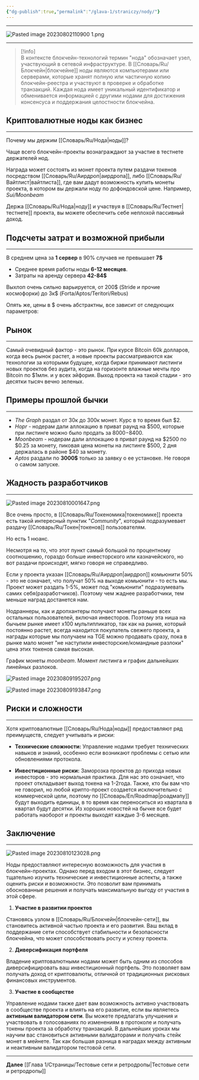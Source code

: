```yaml
---
{"dg-publish":true,"permalink":"/glava-1/straniczy/nody/"}
---
```



---

![Pasted image 20230802110900 1.png](/img/user/Images/Pasted%20image%2020230802110900%201.png)

---

> [!info]  
> В контексте блокчейн-технологий термин "нода" обозначает узел, участвующий в сетевой инфраструктуре. В [[Словарь/Ru/Блокчейн\|блокчейне]] ноды являются компьютерами или серверами, которые хранят полную или частичную копию блокчейн-реестра и участвуют в проверке и обработке транзакций. Каждая нода имеет уникальный идентификатор и обменивается информацией с другими нодами для достижения консенсуса и поддержания целостности блокчейна.

## Криптовалютные ноды как бизнес
---
Почему мы держим [[Словарь/Ru/Нода\|ноды]]?

Чаще всего блокчейн-проекты вознаграждают за участие в тестнете держателей нод.

Награда может состоять из монет проекта путем раздачи токенов посредством [[Словарь/Ru/Аирдроп\|аирдропа]], либо [[Словарь/Ru/Вайтлист\|вайтлиста]], где вам дадут возможность купить монеты проекта, в котором вы держали ноду по дофондовской цене. Например, _Sui/Moonbeam_

Держа [[Словарь/Ru/Нода\|ноду]] и участвуя в [[Словарь/Ru/Тестнет\|тестнете]] проекта, вы можете обеспечить себе неплохой пассивный доход.

## Подсчеты затрат и возможной прибыли
---

В среднем цена за **1 сервер** в 90% случаев не превышает **7$**

* Среднее время работы ноды **6-12 месяцев**.
* Затраты на аренду сервера **42-84$**

Выхлоп очень сильно варьируется, от 200$ (Stride и прочие космофорки) до 3к$ (Forta/Aptos/Teritori/Rebus)

Опять же, цены в \$ очень абстрактны, все зависит от следующих параметров:

## Рынок
---
Самый очевидный фактор - это рынок. При курсе Bitcoin 60k долларов, когда весь рынок растет, а новые проекты рассматриваются как технологии за которыми будущее, когда биржи принимают листинги новых проектов без аудита, когда на горизонте влажные мечты про Bitcoin по $1млн. и у всех эйфория. Выход проекта на такой стадии - это десятки тысяч вечно зеленых.

## Примеры прошлой бычки
---
* _The Graph_ раздал от 30к до 300к монет. Курс в то время был $2.
* _Hopr_ - нодерам дали аллокацию в приват раунд на $500, которые при листинге можно было продать за $8000-$8400.
* _Moonbeam_ - нодерам дали аллокацию в приват раунд на $2500 по $0.25 за монету, пиковая цена монеты на листинге $500, 2 дня держалась в районе $40 за монету.
* _Aptos_ раздали по **3000$** только за заявку о ее установке. Не говоря о самом запуске.

## Жадность разработчиков
---

![Pasted image 20230810001647.png](/img/user/Images/Pasted%20image%2020230810001647.png)

Все очень просто, в [[Словарь/Ru/Токеномика\|токеномике]] проекта есть такой интересный пунктик "_Community_", который подразумевает раздачу [[Словарь/Ru/Токен\|токенов]] пользователям.

Но есть 1 нюанс.

Несмотря на то, что этот пункт самый большой по процентному соотношению, гораздо больше инвесторского или казначейского, но вот раздачи происходят, мягко говоря не справедливо.

Если у проекта указан [[Словарь/Ru/Аирдроп\|аирдроп]] комьюнити 50% - это не означает, что получат 50% на выходе комьюнити - то есть мы. Проект может раздать 1-5%, может под "комьюнити" подразумевать самих себя(разработчиков). Поэтому чем жаднее разработчики, тем меньше наград достанется нам.

Нодраннеры, как и дропхантеры получают монеты раньше всех остальных пользователей, включая инвесторов. Поэтому эта ниша на бычьем рынке имеет х100 мультипликатор, так как на рынке, который постоянно растет, всегда находится покупатель свежего проекта, а награды которые мы получаем на TGE можно продавать сразу, пока в рынке мало монет "не наступили инвесторские/командные разлоки" цена этих токенов самая высокая.

График монеты _moonbeam_. Момент листинга и график дальнейших линейных разлоков.

![Pasted image 20230809195207.png](/img/user/Images/Pasted%20image%2020230809195207.png)

![Pasted image 20230809193847.png](/img/user/Images/Pasted%20image%2020230809193847.png)

## Риски и сложности
---
Хотя криптовалютные [[Словарь/Ru/Нода\|ноды]] предоставляют ряд преимуществ, следует учитывать и риски:

* **Технические сложности:** Управление нодами требует технических навыков и знаний, особенно если возникают проблемы с сетью или обновлениями протокола.

* **Инвестиционные риски:** Заморозка проектов до прихода новых инвесторов - это нормальная практика. Для нас это означает, что проект откладывает выход токена на 1-2года. Также, кто бы вам что не говорил, но любой крипто-проект создается исключительно с коммерческой цели, поэтому по [[Словарь/En/Roadmap\|роадмапу]] будут выходить единицы, в то время как переноситься из квартала в квартал будут десятки. Из хороших новостей на бычке все будет работать наоборот и проекты выходят каждые 3-6 месяцев.

  

## Заключение
---

![Pasted image 20230810123028.png](/img/user/Images/Pasted%20image%2020230810123028.png)

Ноды предоставляют интересную возможность для участия в блокчейн-проектах. Однако перед входом в этот бизнес, следует тщательно изучить технические и инвестиционные аспекты, а также оценить риски и возможности. Это позволит вам принимать обоснованные решения и получать максимальную выгоду от участия в этой сфере.

1. **Участие в развитии проектов**

Становясь узлом в [[Словарь/Ru/Блокчейн\|блокчейн-сети]], вы становитесь активной частью проекта и его развития. Ваш вклад в поддержание сети способствует стабильности и безопасности блокчейна, что может способствовать росту и успеху проекта.

2. **Диверсификация портфеля**

Владение криптовалютными нодами может быть одним из способов диверсифицировать ваш инвестиционный портфель. Это позволяет вам получать доход от криптовалюты, отличной от традиционных рисковых финансовых инструментов.

3. **Участие в сообществе**

Управление нодами также дает вам возможность активно участвовать в сообществе проекта и влиять на его развитие, если вы являетесь **активным валидатором сети**. Вы можете предлагать улучшения и участвовать в голосованиях по изменениям в протоколе и получать токены проекта за обработку транзакций. В дальнейших уроках мы научим вас становиться активными валидаторами и получать стейк монет в мейнете. Так как большая разница в наградах между активным и неактивным валидатором тестовой сети.

---

**Далее** [[Глава 1/Страницы/Тестовые сети и ретродропы\|Тестовые сети и ретродропы]]